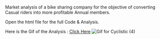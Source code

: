 Market analysis of a bike sharing company for the objective of converting Casual riders into more profitable Annual members.

Open the html file for the full Code & Analysis. 

Here is the Gif of the Analysis : [Click Here](https://medium.com/@amarthyasreechand/from-data-to-decisions-a-systematic-approach-using-a-case-study-on-cyclistic-dc0843393274)
![Gif for Cyclistic (4)](https://github.com/user-attachments/assets/b600e380-8e30-4174-8e20-ce2d155e695a)

